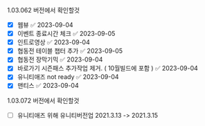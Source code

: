 1.03.062 버전에서 확인할것

 - [x] 웹뷰 ✅ 2023-09-04
 - [x] 이벤트 종료시간 체크 ✅ 2023-09-05
 - [x] 인트로영상 ✅ 2023-09-04
 - [x] 협동전 테이블 챕터 추가 ✅ 2023-09-05
 - [x] 협동전 장막기믹 ✅ 2023-09-04
 - [x] 바로가기 시즌패스 추가작업 제거. ( 10월빌드에 포함 ) ✅ 2023-09-04
 - [x] 유니티애즈 not ready ✅ 2023-09-04
 - [x] 맨티스 ✅ 2023-09-04

1.03.072 버전에서 확인할것

 - [ ] 유니티애즈 위해 유니티버전업 2021.3.13 -> 2021.3.15

